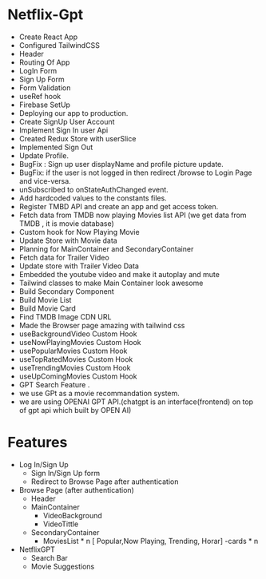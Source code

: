 # Netflix-Gpt
- Create React App
- Configured TailwindCSS
- Header
- Routing Of App
- LogIn Form
- Sign Up Form
- Form Validation
- useRef hook
- Firebase SetUp
- Deploying our app to production.
- Create SignUp User Account
- Implement Sign In user Api
- Created Redux Store with userSlice
- Implemented Sign Out
- Update Profile.
- BugFix : Sign up user displayName and profile  picture update.
- BugFix: if the user is not logged in then redirect /browse to Login Page and vice-versa.
- unSubscribed to onStateAuthChanged event.
- Add hardcoded values to the constants files.
- Register TMBD API and create an app and get access token.
- Fetch data from TMDB now playing  Movies list API (we get data from TMDB , it is movie database)
- Custom hook for Now Playing Movie
- Update Store with Movie data
- Planning for MainContainer and SecondaryContainer
- Fetch data for Trailer Video
- Update store with Trailer Video Data
- Embedded the youtube video and make it autoplay and mute
- Tailwind classes to make Main Container look awesome
- Build Secondary Component
- Build Movie List
- Build Movie Card
- Find TMDB Image CDN URL
- Made the Browser page amazing with tailwind css
- useBackgroundVideo Custom Hook 
- useNowPlayingMovies Custom Hook 
- usePopularMovies Custom Hook 
- useTopRatedMovies Custom Hook 
- useTrendingMovies Custom Hook 
- useUpComingMovies Custom Hook 
- GPT Search Feature .
- we use GPt as a movie recommandation system.
- we are using OPENAI GPT API.(chatgpt is an interface(frontend) on top of gpt api which built by OPEN AI)

# Features
- Log In/Sign Up
     - Sign In/Sign Up form
     - Redirect to Browse Page after authentication
- Browse Page (after authentication)
     - Header
     - MainContainer
         - VideoBackground
         - VideoTittle
     - SecondaryContainer
         - MoviesList * n [ Popular,Now Playing, Trending, Horar]
              -cards * n
- NetflixGPT
    - Search Bar
    - Movie Suggestions
